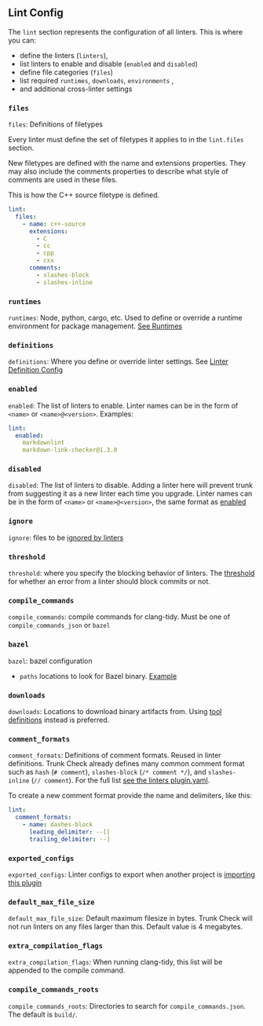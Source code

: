 ## Lint Config

The `lint` section represents the configuration of all linters. This is where you can:

* define the linters (`linters`),
* list linters to enable and disable (`enabled` and `disabled`)
* define file categories (`files`)
* list required `runtimes`, `downloads`, `environments` ,
* and additional cross-linter settings

### `files`

`files`: Definitions of filetypes

Every linter must define the set of filetypes it applies to in the `lint.files` section.

New filetypes are defined with the name and extensions properties.
They may also include the comments properties to describe what style of
comments are used in these files.

This is how the C++ source filetype is defined.

```yaml
lint:
  files:
    - name: c++-source
      extensions:
        - C
        - cc
        - cpp
        - cxx
      comments:
        - slashes-block
        - slashes-inline
```

### `runtimes`

`runtimes`: Node, python, cargo, etc. Used to define or override a runtime environment for package management. [See Runtimes](../../advanced-setup/runtimes.md)

[//]: # (`linters`: maps a linter name to it's corresponding linter definition)

### `definitions`

`definitions`: Where you define or override linter settings. See [Linter Definition Config](#lint-config-definitions)

### `enabled`

`enabled`: The list of linters to enable. Linter names can be in the form of `<name>` or `<name>@<version>`.
Examples:

```yaml
lint:
  enabled:
    markdownlint
    markdown-link-checker@1.3.0
```

### `disabled`

`disabled`: The list of linters to disable. Adding a linter here will prevent trunk from suggesting
it as a new linter each time you upgrade. Linter names can be in the form of `<name>` or `<name>@<version>`,
the same format as [enabled](#enabled)

### `ignore`

`ignore`: files to be [ignored by linters](../ignoring-issues.md#ignoring-multiple-files)

### `threshold`

`threshold`: where you specify the blocking behavior of linters. The [threshold](../#blocking-thresholds) for whether an error from a linter should block commits or not.


### `compile_commands`

`compile_commands`: compile commands for clang-tidy. Must be one of `compile_commands_json` or `bazel`

### `bazel`

`bazel`: bazel configuration

* `paths` locations to look for Bazel binary. [Example](../configuring-existing-linters/README.md#using-bazel)

### `downloads`

`downloads`: Locations to download binary artifacts from. Using [tool definitions](../../advanced-setup/tools/README.md) instead is preferred.

### `comment_formats`

`comment_formats`: Definitions of comment formats. Reused in linter definitions. Trunk Check
already defines many common comment format such as `hash` (`# comment`), `slashes-block`
(`/* comment */`), and `slashes-inline` (`// comment`).
For the full list [see the linters plugin.yaml](https://github.com/trunk-io/plugins/blob/main/linters/plugin.yaml).

To create a new comment format provide the name and delimiters, like this:

```yaml
lint:
  comment_formats:
    - name: dashes-block
      leading_delimiter: --[[
      trailing_delimiter: --]
```


### `exported_configs`

`exported_configs`: Linter configs to export when another project is [importing this plugin](../sharing-linters.md)

[//]: # (`shared_configs`: ???)

### `default_max_file_size`

`default_max_file_size`: Default maximum filesize in bytes. Trunk Check will not run linters on any files larger than this. Default value is 4 megabytes.

### `extra_compilation_flags`

`extra_compilation_flags`: When running clang-tidy, this list will be appended to the compile command.

### `compile_commands_roots`

`compile_commands_roots`: Directories to search for `compile_commands.json`. The
default is `build/`.


